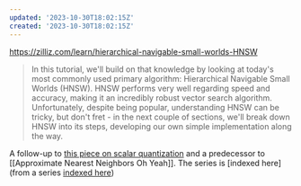 ```yaml
---
updated: '2023-10-30T18:02:15Z'
created: '2023-10-30T18:02:15Z'
---
```

https://zilliz.com/learn/hierarchical-navigable-small-worlds-HNSW

> In this tutorial, we'll build on that knowledge by looking at today's most commonly used primary algorithm: Hierarchical Navigable Small Worlds (HNSW). HNSW performs very well regarding speed and accuracy, making it an incredibly robust vector search algorithm. Unfortunately, despite being popular, understanding HNSW can be tricky, but don't fret - in the next couple of sections, we'll break down HNSW into its steps, developing our own simple implementation along the way.

A follow-up to [this piece on scalar quantization](https://zilliz.com/learn/scalar-quantization-and-product-quantization) and a predecessor to [[Approximate Nearest Neighbors Oh Yeah]]. The series is [indexed here](from a series [indexed here](https://zilliz.com/blog?tag=39&page=1))